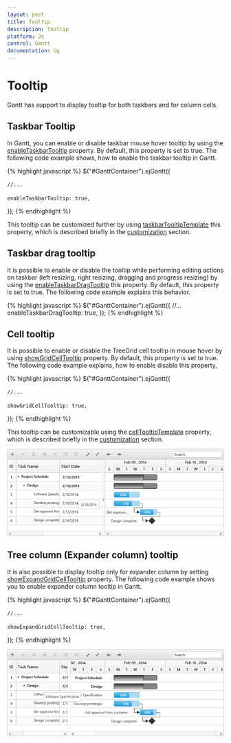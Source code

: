 ```yaml
---
layout: post
title: Tooltip
description: Tooltip
platform: Js
control: Gantt
documentation: Ug
---
```

# Tooltip

Gantt has support to display tooltip for both taskbars and for column cells.

## Taskbar Tooltip

In Gantt, you can enable or disable taskbar mouse hover tooltip by using the [enableTaskbarTooltip](/api/js/ejgantt#members:enabletaskbartooltip) property. By default, this property is set to true. The following code example shows, how to enable the taskbar tooltip in Gantt.

{% highlight javascript %}
$("#GanttContainer").ejGantt({

    //...

    enableTaskbarTooltip: true,

});
{% endhighlight %}

This tooltip can be customized further by using [taskbarTooltipTemplate](/api/js/ejgantt#members:taskbartooltiptemplate) this property, which is described briefly in the [customization](/js/gantt/customizations) section.

## Taskbar drag tooltip

It is possible to enable or disable the tooltip while performing editing actions on taskbar (left resizing, right resizing, dragging and progress resizing) by using the [enableTaskbarDragTooltip](/api/js/ejgantt#members:enabletaskbardragtooltip)  this property. By default, this property is set to true. The following code example explains this behavior.

{% highlight javascript %}
$("#GanttContainer").ejGantt({
    //...
    enableTaskbarDragTooltip: true,
});
{% endhighlight %}

## Cell tooltip

It is possible to enable or disable the TreeGrid cell tooltip in mouse hover by using [showGridCellTooltip](/api/js/ejgantt#members:showgridcelltooltip) property. By default, this property is set to true. The following code example explains, how to enable disable this property,

{% highlight javascript %}
$("#GanttContainer").ejGantt({

    //...

    showGridCellTooltip: true,

});
{% endhighlight %}

This tooltip can be customizable using the [cellTooltipTemplate](/api/js/ejgantt#members:celltooltiptemplate) property, which is described briefly in the [customization](/js/gantt/customizations) section.

![](/js/Gantt/Tooltip_images/Tooltip_img1.png)

## Tree column (Expander column) tooltip 

It is also possible to display tooltip only for expander column by setting [showExpandGridCellTooltip](/api/js/ejgantt#members:showgridexpandcelltooltip) property. The following code example shows you to enable expander column tooltip in Gantt.

{% highlight javascript %}
$("#GanttContainer").ejGantt({

    //...

    showExpandGridCellTooltip: true,

});
{% endhighlight %}

![](/js/Gantt/Tooltip_images/Tooltip_img2.png)

